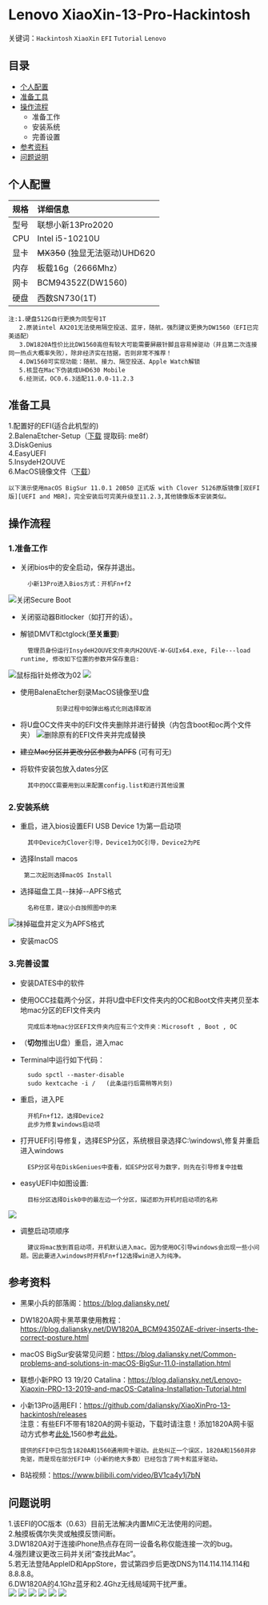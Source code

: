 # Lenovo XiaoXin-13-Pro-Hackintosh  
关键词：`Hackintosh` `XiaoXin` `EFI` `Tutorial` `Lenovo`
## 目录
* [个人配置](#个人配置)  
* [准备工具](#准备工具) 
* [操作流程](#操作流程)  
	* 准备工作
	* 安装系统
	* 完善设置
* [参考资料](#参考资料)  
* [问题说明](#问题说明)    
## 个人配置  
|规格|详细信息|
|:-|:-|
|型号|联想小新13Pro2020|
|CPU|Intel i5-10210U|
|显卡|~~MX350~~ (独显无法驱动)UHD620|
|内存|板载16g（2666Mhz）|
|网卡|BCM94352Z(DW1560)|
|硬盘|西数SN730(1T)|  
    注:1.硬盘512G自行更换为同型号1T  
       2.原装intel AX201无法使用隔空投送、蓝牙，随航，强烈建议更换为DW1560（EFI已完美适配）
       3.DW1820A性价比比DW1560高但有较大可能需要屏蔽针脚且容易掉驱动（并且第二次连接同一热点大概率失败），除非经济实在拮据，否则非常不推荐！  
       4.DW1560可实现功能：随航、接力、隔空投送、Apple Watch解锁
       5.核显在Mac下伪装成UHD630 Mobile  
       6.经测试，OC0.6.3适配11.0.0-11.2.3
## 准备工具  
1.配置好的EFI(适合此机型的)  
2.BalenaEtcher-Setup（[下载]() 提取码: me8f）  
3.DiskGenius  
4.EasyUEFI  
5.InsydeH2OUVE  
6.MacOS镜像文件（[下载](https://blog.daliansky.net/categories/%E4%B8%8B%E8%BD%BD/)）  

    以下演示使用macOS BigSur 11.0.1 20B50 正式版 with Clover 5126原版镜像[双EFI版][UEFI and MBR]，完全安装后可完美升级至11.2.3,其他镜像版本安装类似。  
## 操作流程
### 1.准备工作
* 关闭bios中的安全启动，保存并退出。

		小新13Pro进入Bios方式：开机Fn+f2
![](https://github.com/xzajyjs/XiaoXin13Pro-Hackintosh/blob/main/png/secure%20boot.png?raw=true "关闭Secure Boot")  
* 关闭驱动器Bitlocker（如打开的话）。
* 解锁DMVT和ctglock(**至关重要**)  

		管理员身份运行InsydeH2OUVE文件夹内H2OUVE-W-GUIx64.exe, File---load runtime, 修改如下位置的参数并保存重启:
![](https://github.com/xzajyjs/XiaoXin13Pro-Hackintosh/blob/main/png/bios_1.png?raw=true "鼠标指针处修改为02")
![](https://github.com/xzajyjs/XiaoXin13Pro-Hackintosh/blob/main/png/bios_2.png?raw=true)
* 使用BalenaEtcher刻录MacOS镜像至U盘

                刻录过程中如弹出格式化则选择取消
* 将U盘OC文件夹中的EFI文件夹删除并进行替换（内包含boot和oc两个文件夹）
![](https://github.com/xzajyjs/XiaoXin13Pro-Hackintosh/blob/main/png/disk.png?raw=true "删除原有的EFI文件夹并完成替换")
* ~~建立Mac分区并更改分区参数为APFS~~ (可有可无)
* 将软件安装包放入dates分区

		其中的OCC需要用到以来配置config.list和进行其他设置
### 2.安装系统
* 重启，进入bios设置EFI USB Device 1为第一启动项

		其中Device为Clover引导，Device1为OC引导，Device2为PE
 * 选择Install macos

		第二次起则选择macOS Install
* 选择磁盘工具--抹掉--APFS格式 

		名称任意，建议小白按照图中的来
![](https://github.com/xzajyjs/XiaoXin13Pro-Hackintosh/blob/main/png/install.png?raw=true "抹掉磁盘并定义为APFS格式")
* 安装macOS
### 3.完善设置
* 安装DATES中的软件
* 使用OCC挂载两个分区，并将U盘中EFI文件夹内的OC和Boot文件夹拷贝至本地mac分区的EFI文件夹内

		完成后本地mac分区EFI文件夹内应有三个文件夹：Microsoft , Boot , OC  
* （**切勿**推出U盘）重启，进入mac
* Terminal中运行如下代码：

		sudo spctl --master-disable
		sudo kextcache -i /	  (此条运行后需稍等片刻)
* 重启，进入PE

		开机Fn+f12，选择Device2
		此步为修复windows启动项
* 打开UEFI引导修复，选择ESP分区，系统根目录选择C:\\windows\\,修复并重启进入windows

		ESP分区号在DiskGeniues中查看，如ESP分区号为数字，则先在引导修复中挂载
* easyUEFI中如图设置:

		目标分区选择Disk0中的最左边一个分区，描述即为开机时启动项的名称
![](https://github.com/xzajyjs/XiaoXin13Pro-Hackintosh/blob/main/png/easyUEFI.png?raw=true)
* 调整启动项顺序

		建议将mac放到首启动项，开机默认进入mac。因为使用OC引导windows会出现一些小问题。因此要进入windows时开机Fn+f12选择win进入为纯净。
## 参考资料
* 黑果小兵的部落阁：https://blog.daliansky.net/
* DW1820A网卡黑苹果使用教程：https://blog.daliansky.net/DW1820A_BCM94350ZAE-driver-inserts-the-correct-posture.html
* macOS BigSur安装常见问题：https://blog.daliansky.net/Common-problems-and-solutions-in-macOS-BigSur-11.0-installation.html
* 联想小新PRO 13 19/20 Catalina：https://blog.daliansky.net/Lenovo-Xiaoxin-PRO-13-2019-and-macOS-Catalina-Installation-Tutorial.html
* 小新13Pro适用EFI：https://github.com/daliansky/XiaoXinPro-13-hackintosh/releases  
	注意：有些EFI不带有1820A的网卡驱动，下载时请注意！添加1820A网卡驱动方式参考[此处](https://blog.daliansky.net/DW1820A_BCM94350ZAE-driver-inserts-the-correct-posture.html),1560参考[此处](https://blog.daliansky.net/Broadcom-BCM94352z-DW1560-drive-new-posture.html)。

	  提供的EFI中已包含1820A和1560通用网卡驱动。此处纠正一个误区，1820A和1560并非免驱，而是现在部分EFI中（小新的绝大多数）已经包含了网卡和蓝牙驱动。
* B站视频：https://www.bilibili.com/video/BV1ca4y1j7bN
## 问题说明
1.该EFI的OC版本（0.63）目前无法解决内置MIC无法使用的问题。  
2.触摸板偶尔失灵或触摸反馈间断。  
3.DW1820A对于连接iPhone热点存在同一设备名称仅能连接一次的bug。  
4.强烈建议更改三码并关闭“查找此Mac”。  
5.若无法登陆AppleID和AppStore，尝试第四步后更改DNS为114.114.114.114和8.8.8.8。  
6.DW1820A的4.1Ghz蓝牙和2.4Ghz无线局域网干扰严重。  
![](https://github.com/xzajyjs/XiaoXin13Pro-Hackintosh/blob/main/png/battery.png)
![](https://github.com/xzajyjs/XiaoXin13Pro-Hackintosh/blob/main/png/bluetooth.png)
![](https://github.com/xzajyjs/XiaoXin13Pro-Hackintosh/blob/main/png/general.png)
![](https://github.com/xzajyjs/XiaoXin13Pro-Hackintosh/blob/main/png/gpu.png)
![](https://github.com/xzajyjs/XiaoXin13Pro-Hackintosh/blob/main/png/ssd.png)
![](https://github.com/xzajyjs/XiaoXin13Pro-Hackintosh/blob/main/png/wifi.png)
